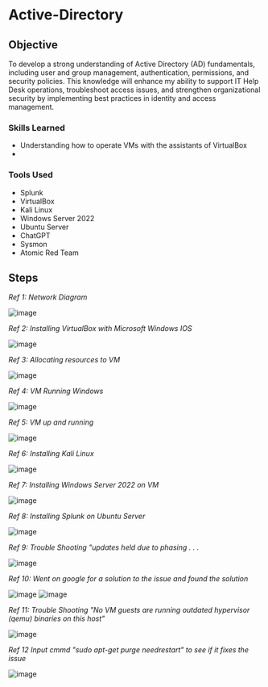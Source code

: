 # Active-Directory

## Objective
  
To develop a strong understanding of Active Directory (AD) fundamentals, including user and group management, authentication, permissions, and security policies. This knowledge will enhance my ability to support IT Help Desk operations, troubleshoot access issues, and strengthen organizational security by implementing best practices in identity and access management.

### Skills Learned

- Understanding how to operate VMs with the assistants of VirtualBox
- 

### Tools Used

- Splunk
- VirtualBox
- Kali Linux
- Windows Server 2022
- Ubuntu Server
- ChatGPT
- Sysmon
- Atomic Red Team

## Steps

*Ref 1: Network Diagram*

![image](https://github.com/user-attachments/assets/cc17c236-d5ab-442d-823d-4fb230b3e5f0)

*Ref 2: Installing VirtualBox with Microsoft Windows IOS*

![image](https://github.com/user-attachments/assets/10ca1802-7457-4fae-b203-ed8d9fefa478)

*Ref 3: Allocating resources to VM*

![image](https://github.com/user-attachments/assets/4bb867bc-41f3-4d49-ab1c-11cd133df6f8)

*Ref 4: VM Running Windows*

![image](https://github.com/user-attachments/assets/4ec1153f-7c2c-49d3-8722-0d3dae653b10)

*Ref 5: VM up and running*

![image](https://github.com/user-attachments/assets/003dc8e5-03a4-467a-8bbe-f1432bb90d27)

*Ref 6: Installing Kali Linux*

![image](https://github.com/user-attachments/assets/03bee42e-c684-48e0-b9bd-27daca956f62)

*Ref 7: Installing Windows Server 2022 on VM*

![image](https://github.com/user-attachments/assets/547d4e1a-7e1f-4cce-a230-b8ed6a9563c4)

*Ref 8: Installing Splunk on Ubuntu Server*

![image](https://github.com/user-attachments/assets/67b5aa65-3a53-460a-8644-12f9b66d57cc)

*Ref 9: Trouble Shooting "updates held due to phasing . . .*

![image](https://github.com/user-attachments/assets/83770c5a-6f16-4029-8c1b-2876c30a83a6)

*Ref 10: Went on google for a solution to the issue and found the solution*

![image](https://github.com/user-attachments/assets/92a6cbfb-295a-4181-bad7-a4e59438e8c9)
![image](https://github.com/user-attachments/assets/47817b27-b007-41c6-b403-3ce250e27d9c)

*Ref 11: Trouble Shooting "No VM guests are running outdated hypervisor (qemu) binaries on this host"*

![image](https://github.com/user-attachments/assets/ec265515-6c8c-4614-b1b1-21f0715968ef)

*Ref 12 Input cmmd "sudo apt-get purge needrestart" to see if it fixes the issue*

![image](https://github.com/user-attachments/assets/b5905380-a1c4-47e5-be18-bc0820b7fec3)

